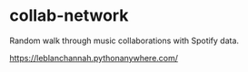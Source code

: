 # collab-network

Random walk through music collaborations with Spotify data.

https://leblanchannah.pythonanywhere.com/
